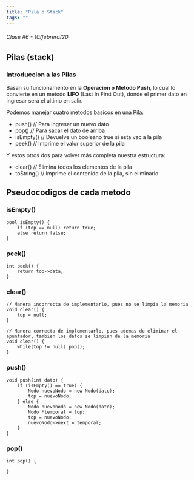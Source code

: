 ```yaml
---
title: "Pila o Stack"
tags: ""
---
```

###### Clase #6 - 10/febrero/20

## Pilas (stack)

### Introduccion a las Pilas

Basan su funcionamento en la **Operacion o Metodo Push**, lo cual lo convierte en un metodo **LIFO** (Last In First Out), donde el primer dato en ingresar será el ultimo en salir.

Podemos manejar cuatro metodos basicos en una Pila:

-   push()	// Para ingresar un nuevo dato
-   pop()		// Para sacar el dato de arriba
-   isEmpty()		// Devuelve un booleano true si esta vacia la pila
-   peek()	// Imprime el valor superior de la pila

Y estos otros dos para volver más completa nuestra estructura:

-   clear()	// Elimina todos los elementos de la pila
-   toString()	// Imprime el contenido de la pila, sin eliminarlo

## Pseudocodigos de cada metodo

### isEmpty()

    bool isEmpty() {
    	if (top == null) return true;
        else return false;
    }

### peek()

    int peek() {
    	return top->data;
    }

### clear()

    // Manera incorrecta de implementarlo, pues no se limpia la memoria
    void clear() { 
    	top = null;
    }

    // Manera correcta de implementarlo, pues ademas de eliminar el apuntador, tambien los datos se limpian de la memoria
    void clear() {
    	while(top != null) pop();
    }

### push()

    void push(int dato) {
    	if (isEmpty() == true) {
        	Nodo nuevoNodo = new Nodo(dato);
            top = nuevoNodo;
        } else {
        	Nodo nuevonodo = new Nodo(dato);
            Nodo *temporal = top;
            top = nuevoNodo;
            nuevoNodo->next = temporal;
        }
    }

### pop()

    int pop() {
    	
    }
